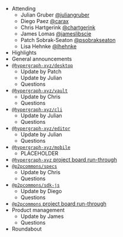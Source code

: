 -   Attending
    - Julian Gruber [@juliangruber](https://twitter.com/juliangruber)
    - Diego Paez [@carax](https://twitter.com/carax)
    - Chris Hartgerink [@chartgerink](https://twitter.com/chartgerink)
    - James Lomas [@jameslibscie](https://github.com/jameslibscie)
    - Patch Sobrak-Seaton [@psobrakseaton](https://twitter.com/psobrakseaton)
    - Lisa Hehnke [@lhehnke](https://www.dataplanes.org)
-   Highlights
-   General announcements
-   [`@hypergraph-xyz/desktop`](https://github.com/hypergraph-xyz/desktop)
    - Update by Patch
    - Update by Julian
    - Questions
-   [`@hypergraph-xyz/vault`](https://github.com/hypergraph-xyz/vault)
    - Update by Chris
    - Questions
-   [`@hypergraph-xyz/cli`](https://github.com/hypergraph-xyz/cli)
    - Update by Julian
    - Questions
-   [`@hypergraph-xyz/editor`](https://github.com/hypergraph-xyz/editor)
    - Update by Julian
    - Questions
-   [`@hypergraph-xyz/mobile`](https://github.com/hypergraph-xyz/mobile)
    - PLACEHOLDER
-   [`@hypergraph-xyz` project board run-through](https://github.com/orgs/hypergraph-xyz/projects/2)
-   [`@p2pcommons/specs`](https://github.com/p2pcommons/specs)
    - Update by Chris
    - Questions
-   [`@p2pcommons/sdk-js`](https://github.com/p2pcommons/sdk-js)
    - Update by Diego
    - Questions
-   [`@p2pcommons` project board run-through](https://github.com/orgs/p2pcommons/projects/1)
-   Product management
    - Update by James
    - Questions
- Roundabout

